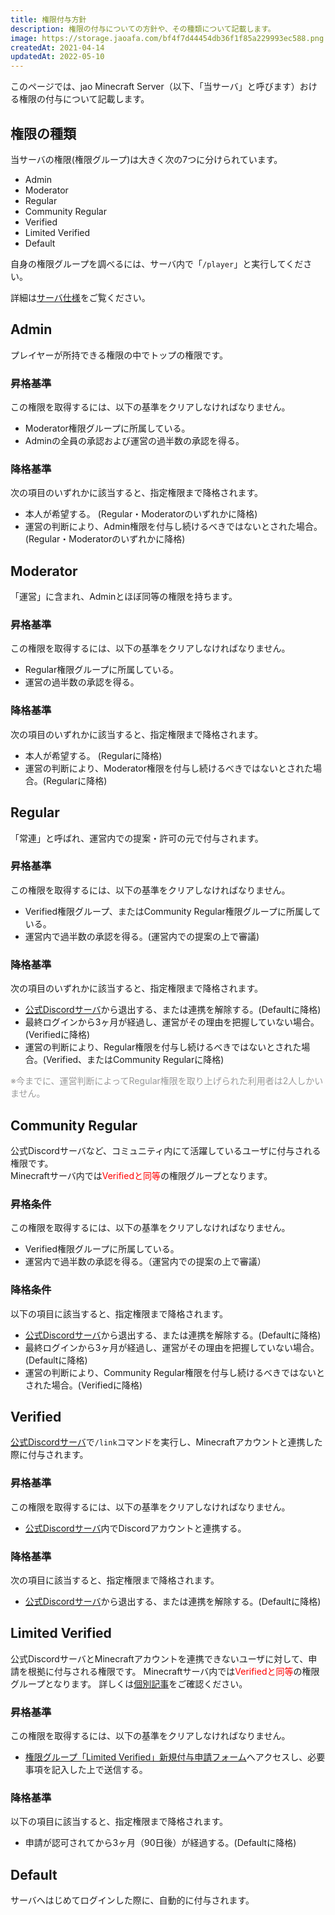 ```yaml
---
title: 権限付与方針
description: 権限の付与についての方針や、その種類について記載します。
image: https://storage.jaoafa.com/bf4f7d44454db36f1f85a229993ec588.png
createdAt: 2021-04-14
updatedAt: 2022-05-10
---
```


このページでは、jao Minecraft Server（以下、「当サーバ」と呼びます）おける権限の付与について記載します。

## 権限の種類

当サーバの権限(権限グループ)は大きく次の7つに分けられています。

- Admin
- Moderator
- Regular
- Community Regular
- Verified
- Limited Verified
- Default

自身の権限グループを調べるには、サーバ内で「`/player`」と実行してください。

詳細は[サーバ仕様](/server/specifications/#権限グループについて)をご覧ください。

## Admin

プレイヤーが所持できる権限の中でトップの権限です。

### 昇格基準

この権限を取得するには、以下の基準をクリアしなければなりません。

- Moderator権限グループに所属している。
- Adminの全員の承認および運営の過半数の承認を得る。

### 降格基準

次の項目のいずれかに該当すると、指定権限まで降格されます。

- 本人が希望する。 (Regular・Moderatorのいずれかに降格)
- 運営の判断により、Admin権限を付与し続けるべきではないとされた場合。(Regular・Moderatorのいずれかに降格)

## Moderator

「運営」に含まれ、Adminとほぼ同等の権限を持ちます。

### 昇格基準

この権限を取得するには、以下の基準をクリアしなければなりません。

- Regular権限グループに所属している。
- 運営の過半数の承認を得る。

### 降格基準

次の項目のいずれかに該当すると、指定権限まで降格されます。

- 本人が希望する。 (Regularに降格)
- 運営の判断により、Moderator権限を付与し続けるべきではないとされた場合。(Regularに降格)

## Regular

「常連」と呼ばれ、運営内での提案・許可の元で付与されます。

### 昇格基準

この権限を取得するには、以下の基準をクリアしなければなりません。

- Verified権限グループ、またはCommunity Regular権限グループに所属している。
- 運営内で過半数の承認を得る。(運営内での提案の上で審議)

### 降格基準

次の項目のいずれかに該当すると、指定権限まで降格されます。

- [公式Discordサーバ](/blog/join-discord)から退出する、または連携を解除する。(Defaultに降格)
- 最終ログインから3ヶ月が経過し、運営がその理由を把握していない場合。(Verifiedに降格)
- 運営の判断により、Regular権限を付与し続けるべきではないとされた場合。(Verified、またはCommunity Regularに降格)

<span style="color: #999999;">※今までに、運営判断によってRegular権限を取り上げられた利用者は2人しかいません。</span>

## Community Regular

公式Discordサーバなど、コミュニティ内にて活躍しているユーザに付与される権限です。  
Minecraftサーバ内では<span style="color: red">Verifiedと同等</span>の権限グループとなります。

### 昇格条件

この権限を取得するには、以下の基準をクリアしなければなりません。

- Verified権限グループに所属している。
- 運営内で過半数の承認を得る。（運営内での提案の上で審議）

### 降格条件

以下の項目に該当すると、指定権限まで降格されます。

- [公式Discordサーバ](/blog/join-discord)から退出する、または連携を解除する。(Defaultに降格)
- 最終ログインから3ヶ月が経過し、運営がその理由を把握していない場合。(Defaultに降格)
- 運営の判断により、Community Regular権限を付与し続けるべきではないとされた場合。(Verifiedに降格)

## Verified

[公式Discordサーバ](/blog/join-discord)で`/link`コマンドを実行し、Minecraftアカウントと連携した際に付与されます。

### 昇格基準

この権限を取得するには、以下の基準をクリアしなければなりません。

- [公式Discordサーバ](/blog/join-discord)内でDiscordアカウントと連携する。

### 降格基準

次の項目に該当すると、指定権限まで降格されます。

- [公式Discordサーバ](/blog/join-discord)から退出する、または連携を解除する。(Defaultに降格)

## Limited Verified

公式DiscordサーバとMinecraftアカウントを連携できないユーザに対して、申請を根拠に付与される権限です。
Minecraftサーバ内では<span style="color: red">Verifiedと同等</span>の権限グループとなります。
詳しくは[個別記事](/blog/limited-verified)をご確認ください。

### 昇格基準

この権限を取得するには、以下の基準をクリアしなければなりません。

- [権限グループ「Limited Verified」新規付与申請フォーム](https://docs.google.com/forms/d/e/1FAIpQLScc_sLdQrN7WeHGPpc8uSTpyJ-7yiPyie_NBDWNoU69zfmCNQ/viewform)へアクセスし、必要事項を記入した上で送信する。

### 降格基準

以下の項目に該当すると、指定権限まで降格されます。

- 申請が認可されてから3ヶ月（90日後）が経過する。(Defaultに降格)

## Default

サーバへはじめてログインした際に、自動的に付与されます。
